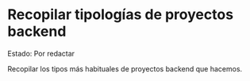 # Recopilar tipologías de proyectos backend

Estado: Por redactar

Recopilar los tipos más habituales de proyectos backend que hacemos.